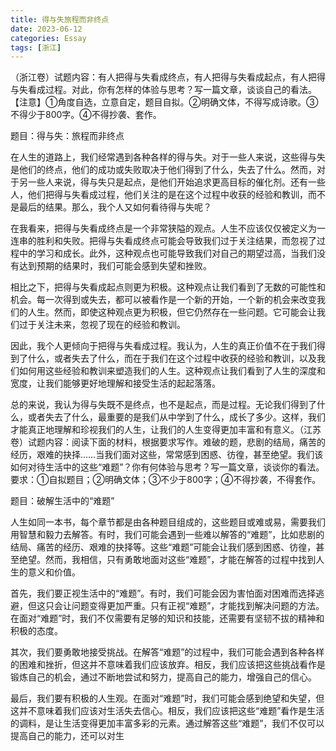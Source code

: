 ```yaml
---
title: 得与失旅程而非终点
date: 2023-06-12
categories: Essay
tags: [浙江]
---
```




（浙江卷）试题内容：有人把得与失看成终点，有人把得与失看成起点，有人把得与失看成过程。对此，你有怎样的体验与思考？写一篇文章，谈谈自己的看法。【注意】①角度自选，立意自定，题目自拟。②明确文体，不得写成诗歌。③不得少于800字。④不得抄袭、套作。

题目：得与失：旅程而非终点

在人生的道路上，我们经常遇到各种各样的得与失。对于一些人来说，这些得与失是他们的终点，他们的成功或失败取决于他们得到了什么，失去了什么。然而，对于另一些人来说，得与失只是起点，是他们开始追求更高目标的催化剂。还有一些人，他们把得与失看成过程，他们关注的是在这个过程中收获的经验和教训，而不是最后的结果。那么，我个人又如何看待得与失呢？

在我看来，把得与失看成终点是一个非常狭隘的观点。人生不应该仅仅被定义为一连串的胜利和失败。把得与失看成终点可能会导致我们过于关注结果，而忽视了过程中的学习和成长。此外，这种观点也可能导致我们对自己的期望过高，当我们没有达到预期的结果时，我们可能会感到失望和挫败。

相比之下，把得与失看成起点则更为积极。这种观点让我们看到了无数的可能性和机会。每一次得到或失去，都可以被看作是一个新的开始，一个新的机会来改变我们的人生。然而，即使这种观点更为积极，但它仍然存在一些问题。它可能会让我们过于关注未来，忽视了现在的经验和教训。

因此，我个人更倾向于把得与失看成过程。我认为，人生的真正价值不在于我们得到了什么，或者失去了什么，而在于我们在这个过程中收获的经验和教训，以及我们如何用这些经验和教训来塑造我们的人生。这种观点让我们看到了人生的深度和宽度，让我们能够更好地理解和接受生活的起起落落。

总的来说，我认为得与失既不是终点，也不是起点，而是过程。无论我们得到了什么，或者失去了什么，最重要的是我们从中学到了什么，成长了多少。这样，我们才能真正地理解和珍视我们的人生，让我们的人生变得更加丰富和有意义。（江苏卷）试题内容：阅读下面的材料，根据要求写作。难破的题，悲剧的结局，痛苦的经历，艰难的抉择……当我们面对这些，常常感到困惑、彷徨，甚至绝望。我们该如何对待生活中的这些“难题”？你有何体验与思考？写一篇文章，谈谈你的看法。要求：①自拟题目；②明确文体；③不少于800字；④不得抄袭，不得套作。

题目：破解生活中的“难题”

人生如同一本书，每个章节都是由各种题目组成的，这些题目或难或易，需要我们用智慧和毅力去解答。有时，我们可能会遇到一些难以解答的“难题”，比如悲剧的结局、痛苦的经历、艰难的抉择等。这些“难题”可能会让我们感到困惑、彷徨，甚至绝望。然而，我相信，只有勇敢地面对这些“难题”，才能在解答的过程中找到人生的意义和价值。

首先，我们要正视生活中的“难题”。有时，我们可能会因为害怕面对困难而选择逃避，但这只会让问题变得更加严重。只有正视“难题”，才能找到解决问题的方法。在面对“难题”时，我们不仅需要有足够的知识和技能，还需要有坚韧不拔的精神和积极的态度。

其次，我们要勇敢地接受挑战。在解答“难题”的过程中，我们可能会遇到各种各样的困难和挫折，但这并不意味着我们应该放弃。相反，我们应该把这些挑战看作是锻炼自己的机会，通过不断地尝试和努力，提高自己的能力，增强自己的信心。

最后，我们要有积极的人生观。在面对“难题”时，我们可能会感到绝望和失望，但这并不意味着我们应该对生活失去信心。相反，我们应该把这些“难题”看作是生活的调料，是让生活变得更加丰富多彩的元素。通过解答这些“难题”，我们不仅可以提高自己的能力，还可以对生